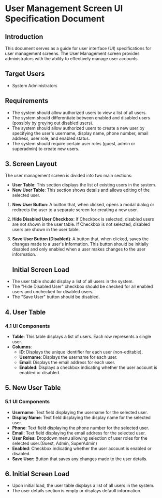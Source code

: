 # User Management Screen UI Specification Document

## Introduction

This document serves as a guide for user interface (UI) specifications for user management screens. The User Management screen provides administrators with the ability to effectively manage user accounts.

## Target Users

- System Administrators
  
## Requirements

- The system should allow authorized users to view a list of all users.
- The system should differentiate between enabled and disabled users (possibly by greying out disabled users).
- The system should allow authorized users to create a new user by specifying the user's username, display name, phone number, email address, user role, and enabled status.
- The system should require certain user roles (guest, admin or superadmin) to create new users.

## 3. Screen Layout

The user management screen is divided into two main sections:

- **User Table**: This section displays the list of existing users in the system.
- **New User Table**: This section shows details and allows editing of the selected user.
1. **New User Button**: A button that, when clicked, opens a modal dialog or redirects the user to a separate screen for creating a new user.
2.  **Hide Disabled User Checkbox**: If Checkbox is selected, disabled users are not shown in the user table. If Checkbox is not selected, disabled users are shown in the user table.
3. **Save User Button (Disabled)**: A button that, when clicked, saves the changes made to a user's information. This button should be initially disabled and only enabled when a user makes changes to the user information.
   
   ## Initial Screen Load

- The user table should display a list of all users in the system.
- The "Hide Disabled User" checkbox should be checked for all enabled users and unchecked for disabled users.
- The "Save User" button should be disabled.


## 4. User Table

### 4.1 UI Components

- **Table**: This table displays a list of users. Each row represents a single user.
- **Columns**:
  - **ID**: Displays the unique identifier for each user (non-editable).
  - **Username**: Displays the username for each user.
  - **Email**: Displays the email address for each user.
  - **Enabled**: Displays a checkbox indicating whether the user account is enabled or disabled.
 




## 5. New User Table

### 5.1 UI Components

- **Username**: Text field displaying the username for the selected user.
- **Display Name**: Text field displaying the display name for the selected user.
- **Phone**: Text field displaying the phone number for the selected user.
- **Email**: Text field displaying the email address for the selected user.
- **User Roles**: Dropdown menu allowing selection of user roles for the selected user.(Guest, Admin, SuperAdmin)
- **Enabled**: Checkbox indicating whether the user account is enabled or disabled.
- **Save User**: Button that saves any changes made to the user details.



## 6. Initial Screen Load

- Upon initial load, the user table displays a list of all users in the system.
- The user details section is empty or displays default information.



